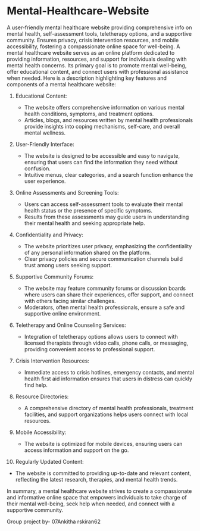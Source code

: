# Mental-Healthcare-Website
A user-friendly mental healthcare website providing comprehensive info on mental health, self-assessment tools, teletherapy options, and a supportive community. Ensures privacy, crisis intervention resources, and mobile accessibility, fostering a compassionate online space for well-being.
A mental healthcare website serves as an online platform dedicated to providing information, resources, and support for individuals dealing with mental health concerns. Its primary goal is to promote mental well-being, offer educational content, and connect users with professional assistance when needed. Here is a description highlighting key features and components of a mental healthcare website:

1. Educational Content:
   - The website offers comprehensive information on various mental health conditions, symptoms, and treatment options.
   - Articles, blogs, and resources written by mental health professionals provide insights into coping mechanisms, self-care, and overall mental wellness.

2. User-Friendly Interface:
   - The website is designed to be accessible and easy to navigate, ensuring that users can find the information they need without confusion.
   - Intuitive menus, clear categories, and a search function enhance the user experience.

3. Online Assessments and Screening Tools:
   - Users can access self-assessment tools to evaluate their mental health status or the presence of specific symptoms.
   - Results from these assessments may guide users in understanding their mental health and seeking appropriate help.

4. Confidentiality and Privacy:
   - The website prioritizes user privacy, emphasizing the confidentiality of any personal information shared on the platform.
   - Clear privacy policies and secure communication channels build trust among users seeking support.

5. Supportive Community Forums:
   - The website may feature community forums or discussion boards where users can share their experiences, offer support, and connect with others facing similar challenges.
   - Moderators, often mental health professionals, ensure a safe and supportive online environment.

6. Teletherapy and Online Counseling Services:
   - Integration of teletherapy options allows users to connect with licensed therapists through video calls, phone calls, or messaging, providing convenient access to professional support.

7. Crisis Intervention Resources:
   - Immediate access to crisis hotlines, emergency contacts, and mental health first aid information ensures that users in distress can quickly find help.

8. Resource Directories:
   - A comprehensive directory of mental health professionals, treatment facilities, and support organizations helps users connect with local resources.

9. Mobile Accessibility:
   - The website is optimized for mobile devices, ensuring users can access information and support on the go.

10. Regularly Updated Content:
   - The website is committed to providing up-to-date and relevant content, reflecting the latest research, therapies, and mental health trends.

In summary, a mental healthcare website strives to create a compassionate and informative online space that empowers individuals to take charge of their mental well-being, seek help when needed, and connect with a supportive community.

Group project by-
07Ankitha
rskiran62

